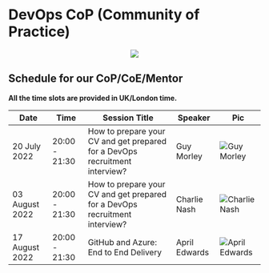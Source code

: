 # DevOps CoP (Community of Practice)
<p align="center">
  <img src="https://raw.githubusercontent.com/MohamedRadwan-devops/devops-step-by-step/main//none-community/images/mics/cop-2.gif" />
</p>

## Schedule for our CoP/CoE/Mentor

**All the time slots are provided in UK/London time.**

| Date    | Time    |    Session Title| Speaker |   Pic    |
| --------|-------- | ----------------| --------|----------|
| 20 July 2022| 20:00 - 21:30  | How to prepare your CV and get prepared for a DevOps recruitment interview? | Guy Morley | ![Guy Morley](https://raw.githubusercontent.com/MohamedRadwan-DevOps/devops-step-by-step/main//none-community/images/speakers/Guy-Morley.png)|
| 03 August 2022| 20:00 - 21:30  | How to prepare your CV and get prepared for a DevOps recruitment interview? | Charlie Nash | ![Charlie Nash](https://raw.githubusercontent.com/MohamedRadwan-DevOps/devops-step-by-step/main//none-community/images/speakers/Charlie-Nash.png)|
| 17 August 2022| 20:00 - 21:30  | GitHub and Azure: End to End Delivery | April Edwards | ![April Edwards](https://raw.githubusercontent.com/MohamedRadwan-DevOps/devops-step-by-step/main//none-community/images/speakers/April-Edwards.png)|


